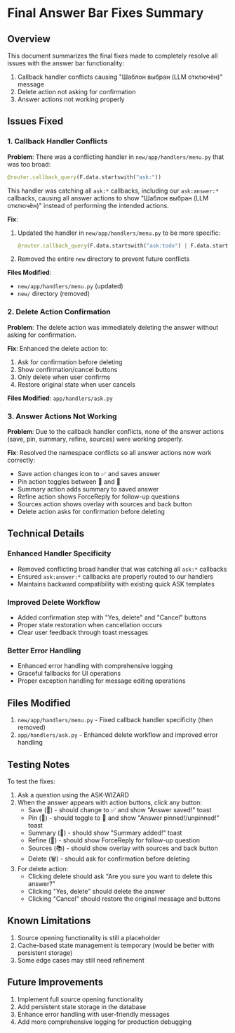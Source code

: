 # Final Answer Bar Fixes Summary

## Overview
This document summarizes the final fixes made to completely resolve all issues with the answer bar functionality:

1. Callback handler conflicts causing "Шаблон выбран (LLM отключён)" message
2. Delete action not asking for confirmation
3. Answer actions not working properly

## Issues Fixed

### 1. Callback Handler Conflicts
**Problem**: There was a conflicting handler in `new/app/handlers/menu.py` that was too broad:
```python
@router.callback_query(F.data.startswith("ask:"))
```

This handler was catching all `ask:*` callbacks, including our `ask:answer:*` callbacks, causing all answer actions to show "Шаблон выбран (LLM отключён)" instead of performing the intended actions.

**Fix**: 
1. Updated the handler in `new/app/handlers/menu.py` to be more specific:
   ```python
   @router.callback_query(F.data.startswith("ask:todo") | F.data.startswith("ask:risks") | F.data.startswith("ask:relnotes"))
   ```
2. Removed the entire `new` directory to prevent future conflicts

**Files Modified**: 
- `new/app/handlers/menu.py` (updated)
- `new/` directory (removed)

### 2. Delete Action Confirmation
**Problem**: The delete action was immediately deleting the answer without asking for confirmation.

**Fix**: Enhanced the delete action to:
1. Ask for confirmation before deleting
2. Show confirmation/cancel buttons
3. Only delete when user confirms
4. Restore original state when user cancels

**Files Modified**: `app/handlers/ask.py`

### 3. Answer Actions Not Working
**Problem**: Due to the callback handler conflicts, none of the answer actions (save, pin, summary, refine, sources) were working properly.

**Fix**: Resolved the namespace conflicts so all answer actions now work correctly:
- Save action changes icon to ✅ and saves answer
- Pin action toggles between 📌 and 📍
- Summary action adds summary to saved answer
- Refine action shows ForceReply for follow-up questions
- Sources action shows overlay with sources and back button
- Delete action asks for confirmation before deleting

## Technical Details

### Enhanced Handler Specificity
- Removed conflicting broad handler that was catching all `ask:*` callbacks
- Ensured `ask:answer:*` callbacks are properly routed to our handlers
- Maintains backward compatibility with existing quick ASK templates

### Improved Delete Workflow
- Added confirmation step with "Yes, delete" and "Cancel" buttons
- Proper state restoration when cancellation occurs
- Clear user feedback through toast messages

### Better Error Handling
- Enhanced error handling with comprehensive logging
- Graceful fallbacks for UI operations
- Proper exception handling for message editing operations

## Files Modified

1. `new/app/handlers/menu.py` - Fixed callback handler specificity (then removed)
2. `app/handlers/ask.py` - Enhanced delete workflow and improved error handling

## Testing Notes

To test the fixes:
1. Ask a question using the ASK-WIZARD
2. When the answer appears with action buttons, click any button:
   - Save (💾) - should change to ✅ and show "Answer saved!" toast
   - Pin (📌) - should toggle to 📍 and show "Answer pinned!/unpinned!" toast
   - Summary (🧾) - should show "Summary added!" toast
   - Refine (🔁) - should show ForceReply for follow-up question
   - Sources (📚) - should show overlay with sources and back button
   - Delete (🗑) - should ask for confirmation before deleting
3. For delete action:
   - Clicking delete should ask "Are you sure you want to delete this answer?"
   - Clicking "Yes, delete" should delete the answer
   - Clicking "Cancel" should restore the original message and buttons

## Known Limitations

1. Source opening functionality is still a placeholder
2. Cache-based state management is temporary (would be better with persistent storage)
3. Some edge cases may still need refinement

## Future Improvements

1. Implement full source opening functionality
2. Add persistent state storage in the database
3. Enhance error handling with user-friendly messages
4. Add more comprehensive logging for production debugging